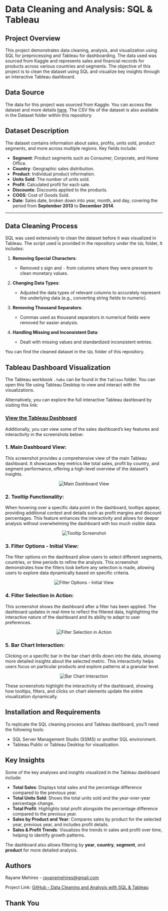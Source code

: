 
# Data Cleaning and Analysis: SQL & Tableau

## Project Overview
This project demonstrates data cleaning, analysis, and visualization using SQL for preprocessing and Tableau for dashboarding. The data used was sourced from Kaggle and represents sales and financial records for products across various countries and segments. The objective of this project is to clean the dataset using SQL and visualize key insights through an interactive Tableau dashboard.

## Data Source
The data for this project was sourced from Kaggle. You can access the dataset and more details [here](https://www.kaggle.com/datasets/atharvaarya25/financials). The CSV file of the dataset is also available in the Dataset folder within this repository.

## Dataset Description
The dataset contains information about sales, profits, units sold, product segments, and more across multiple regions. Key fields include:
- **Segment**: Product segments such as Consumer, Corporate, and Home Office.
- **Country**: Geographic sales distribution.
- **Product**: Individual product information.
- **Units Sold**: The number of units sold.
- **Profit**: Calculated profit for each sale.
- **Discounts**: Discounts applied to the products.
- **COGS**: Cost of Goods Sold.
- **Date**: Sales date, broken down into year, month, and day, covering the period from **September 2013** to **December 2014**.

---

## Data Cleaning Process
SQL was used extensively to clean the dataset before it was visualized in Tableau. The script used is provided in the repository under the `SQL` folder, It includes:

1. **Removing Special Characters**:
   - Removed `$` sign and `-` from columns where they were present to clean monetary values.
   
2. **Changing Data Types**:
   - Adjusted the data types of relevant columns to accurately represent the underlying data (e.g., converting string fields to numeric).

3. **Removing Thousand Separators**:
   - Commas used as thousand separators in numerical fields were removed for easier analysis.

4. **Handling Missing and Inconsistent Data**:
   - Dealt with missing values and standardized inconsistent entries.

You can find the cleaned dataset in the `SQL` folder of this repository.

## Tableau Dashboard Visualization

The Tableau workbook `.twbx` can be found in the `Tableau` folder. You can open this file using Tableau Desktop to view and interact with the visualizations.

Alternatively, you can explore the full interactive Tableau dashboard by visiting this link:

### [View the Tableau Dashboard](https://mrayane.github.io/Data-Cleaning-Analysis-SQL-Tableau/)

Additionally, you can view some of the sales dashboard’s key features and interactivity in the screenshots below:

### 1. Main Dashboard View:  
This screenshot provides a comprehensive view of the main Tableau dashboard. It showcases key metrics like total sales, profit by country, and segment performance, offering a high-level overview of the dataset’s insights.

<p align="center"> <img src="Tableau/Images/Dashboard.png" alt="Main Dashboard View" style="max-width: 70%; height: auto;"> </p>

### 2. Tooltip Functionality:  
When hovering over a specific data point in the dashboard, tooltips appear, providing additional context and details such as profit margins and discount percentages. This feature enhances the interactivity and allows for deeper analysis without overwhelming the dashboard with too much visible data.

<p align="center"> <img src="Tableau/Images/Tooltip.png" alt="Tooltip Screenshot" style="max-width: 70%; height: auto;"> </p>

### 3. Filter Options - Initial View:  
The filter options on the dashboard allow users to select different segments, countries, or time periods to refine the analysis. This screenshot demonstrates how the filters look before any selection is made, allowing users to explore data dynamically based on specific criteria.

<p align="center"> <img src="Tableau/Images/Filters-1.png" alt="Filter Options - Initial View" style="max-width: 70%; height: auto;"> </p>

### 4. Filter Selection in Action:  
This screenshot shows the dashboard after a filter has been applied. The dashboard updates in real-time to reflect the filtered data, highlighting the interactive nature of the dashboard and its ability to adapt to user preferences.

<p align="center"> <img src="Tableau/Images/Filters-2.png" alt="Filter Selection in Action" style="max-width: 70%; height: auto;"> </p>

### 5. Bar Chart Interaction:  
Clicking on a specific bar in the bar chart drills down into the data, showing more detailed insights about the selected metric. This interactivity helps users focus on particular products and explore patterns at a granular level.

<p align="center"> <img src="Tableau/Images/Interactivity.png" alt="Bar Chart Interaction" style="max-width: 70%; height: auto;"> </p>

These screenshots highlight the interactivity of the dashboard, showing how tooltips, filters, and clicks on chart elements update the entire visualization dynamically.

## Installation and Requirements
To replicate the SQL cleaning process and Tableau dashboard, you'll need the following tools:
- SQL Server Management Studio (SSMS) or another SQL environment.
- Tableau Public or Tableau Desktop for visualization.

## Key Insights
Some of the key analyses and insights visualized in the Tableau dashboard include:

- **Total Sales**: Displays total sales and the percentage difference compared to the previous year.
- **Total Units Sold**: Shows the total units sold and the year-over-year percentage change.
- **Total Profit**: Highlights total profit alongside the percentage difference compared to the previous year.
- **Sales by Product and Year**: Compares sales by product for the selected year, previous year, and includes profit details.
- **Sales & Profit Trends**: Visualizes the trends in sales and profit over time, helping to identify growth patterns.

The dashboard also allows filtering by **year**, **country**, **segment**, and **product** for more detailed analysis. 


## Authors
Rayane Mehires - rayanemehires@gmail.com

Project Link: [GitHub - Data Cleaning and Analysis with SQL & Tableau](https://github.com/MRayane/Data-Cleaning-Analysis-SQL-Tableau)

## Thank You
